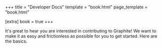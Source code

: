+++
title = "Developer Docs"
template = "book.html"
page_template = "book.html"

[extra]
book = true
+++

It's great to hear you are interested in contributing to Graphite! We want to make it as easy and frictionless as possible for you to get started. Here are the basics.

